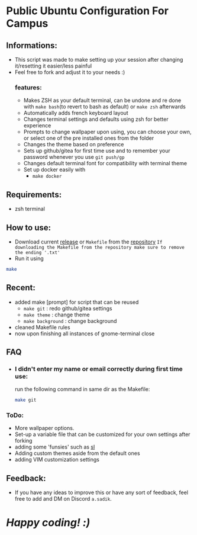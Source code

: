 # Public Ubuntu Configuration For Campus
## Informations:
 - This script was made to make setting up your session after changing it/resetting it easier/less painful
 - Feel free to fork and adjust it to your needs :)
      ### features:
      + Makes ZSH as your default terminal, can be undone and re done with `make bash`(to revert to bash as default) or `make zsh` afterwards 
      + Automatically adds french keyboard layout
      + Changes terminal settings and defaults using zsh for better experience
      + Prompts to change wallpaper upon using, you can choose your own, or select one of the pre installed ones from the folder
      + Changes the theme based on preference
      + Sets up github/gitea for first time use and to remember your password whenever you use `git push/gp`
      + Changes default terminal font for compatibility with terminal theme
      + Set up docker easily with
        - `make docker`

## Requirements:
- zsh terminal
  
## How to use:
- Download current [release](https://github.com/AmineS530/Config-maker/releases) or `Makefile` from the [repository](https://github.com/AmineS530/Config-maker/blob/main/Makefile)
  `If downloading the Makefile from the repository make sure to remove the ending '.txt'`
- Run it using
```zsh
make
```

## Recent:
  - added make [prompt] for script that can be reused
      + `make git` : redo github/gitea settings
      + `make theme` : change theme
      + `make background` : change background
  - cleaned Makefile rules
  - now upon finishing all instances of gnome-terminal close

## FAQ
- ### I didn't enter my name or email correctly during first time use:
    run the following command in same dir as the Makefile:

    ```zsh
    make git
    ```

### ToDo:
- More wallpaper options.
- Set-up a variable file that can be customized for your own settings after forking
- adding some 'funsies' such as [sl](https://github.com/thekakester/sl)
- Adding custom themes aside from the default ones
- adding VIM customization settings

## Feedback:
- If you have any ideas to improve this or have any sort of feedback, feel free to add and DM on Discord `a.sadik`.

# ***Happy coding! :)***
